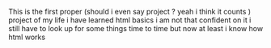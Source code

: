 This is the first proper (should i even say project ? yeah i think it counts ) project of my life i have learned html basics i am not that confident on it i still have to look up for some things time to time but now at least i know how html works




